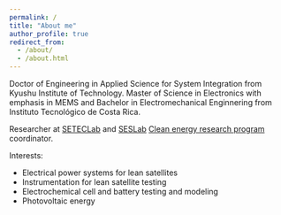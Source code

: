 ```yaml
---
permalink: /
title: "About me"
author_profile: true
redirect_from: 
  - /about/
  - /about.html
---
```


Doctor of Engineering in Applied Science for System Integration from Kyushu Institute of Technology. Master of Science in Electronics with emphasis in MEMS and Bachelor in Electromechanical Enginnering from Instituto Tecnológico de Costa Rica. 

Researcher at [SETECLab](https://www.tec.ac.cr/unidades/laboratorio-sistemas-espaciales) and [SESLab](https://www.tec.ac.cr/unidades/laboratorio-sistemas-electronicos-sostenibilidad-seslab-escuela-ingenieria-electronica)
[Clean energy research program](https://www.tec.ac.cr/programa-investigacion/programa-energias-limpias-tec-peltec) coordinator. 

Interests: 
* Electrical power systems for lean satellites
* Instrumentation for lean satellite testing
* Electrochemical cell and battery testing and modeling
* Photovoltaic energy